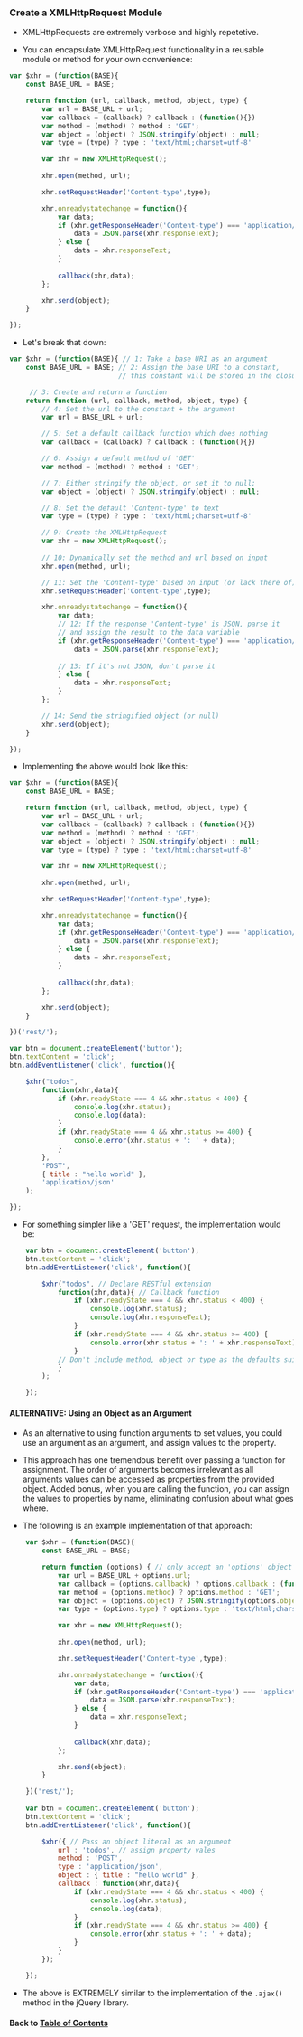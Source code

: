 ### Create a XMLHttpRequest Module
* XMLHttpRequests are extremely verbose and highly repetetive.
  
* You can encapsulate XMLHttpRequest functionality in a reusable module or method for your own convenience:
  
```javascript
var $xhr = (function(BASE){
	const BASE_URL = BASE;

	return function (url, callback, method, object, type) {
		var url = BASE_URL + url;
		var callback = (callback) ? callback : (function(){})
		var method = (method) ? method : 'GET';
		var object = (object) ? JSON.stringify(object) : null;
		var type = (type) ? type : 'text/html;charset=utf-8'

		var xhr = new XMLHttpRequest();
		
		xhr.open(method, url);

		xhr.setRequestHeader('Content-type',type);

		xhr.onreadystatechange = function(){
			var data;
			if (xhr.getResponseHeader('Content-type') === 'application/json') {
				data = JSON.parse(xhr.responseText);
			} else {
				data = xhr.responseText;
			}
			
			callback(xhr,data);
		};

		xhr.send(object);
	}

});
```
  
* Let's break that down:
  
```javascript
var $xhr = (function(BASE){ // 1: Take a base URI as an argument
	const BASE_URL = BASE; // 2: Assign the base URI to a constant,
	                       // this constant will be stored in the closure

	 // 3: Create and return a function
	return function (url, callback, method, object, type) {
		// 4: Set the url to the constant + the argument
		var url = BASE_URL + url;

		// 5: Set a default callback function which does nothing
		var callback = (callback) ? callback : (function(){})

		// 6: Assign a default method of 'GET'
		var method = (method) ? method : 'GET';

		// 7: Either stringify the object, or set it to null;
		var object = (object) ? JSON.stringify(object) : null;

		// 8: Set the default 'Content-type' to text
		var type = (type) ? type : 'text/html;charset=utf-8'

		// 9: Create the XMLHttpRequest
		var xhr = new XMLHttpRequest();
		
		// 10: Dynamically set the method and url based on input
		xhr.open(method, url);

		// 11: Set the 'Content-type' based on input (or lack there of)
		xhr.setRequestHeader('Content-type',type);

		xhr.onreadystatechange = function(){
			var data;
			// 12: If the response 'Content-type' is JSON, parse it
			// and assign the result to the data variable
			if (xhr.getResponseHeader('Content-type') === 'application/json') {
				data = JSON.parse(xhr.responseText);
			
			// 13: If it's not JSON, don't parse it
			} else {
				data = xhr.responseText;
			}
		};

		// 14: Send the stringified object (or null)
		xhr.send(object);
	}

});
```
  
* Implementing the above would look like this: 
  
```javascript	
var $xhr = (function(BASE){
	const BASE_URL = BASE;

	return function (url, callback, method, object, type) {
		var url = BASE_URL + url;
		var callback = (callback) ? callback : (function(){})
		var method = (method) ? method : 'GET';
		var object = (object) ? JSON.stringify(object) : null;
		var type = (type) ? type : 'text/html;charset=utf-8'

		var xhr = new XMLHttpRequest();
		
		xhr.open(method, url);

		xhr.setRequestHeader('Content-type',type);

		xhr.onreadystatechange = function(){
			var data;
			if (xhr.getResponseHeader('Content-type') === 'application/json') {
				data = JSON.parse(xhr.responseText);
			} else {
				data = xhr.responseText;
			}
			
			callback(xhr,data);
		};

		xhr.send(object);
	}

})('rest/'); 

var btn = document.createElement('button');
btn.textContent = 'click';
btn.addEventListener('click', function(){

	$xhr("todos", 
		function(xhr,data){ 
			if (xhr.readyState === 4 && xhr.status < 400) {
				console.log(xhr.status);
				console.log(data);
			}
			if (xhr.readyState === 4 && xhr.status >= 400) {
				console.error(xhr.status + ': ' + data);
			}
		},
		'POST', 
		{ title : "hello world" }, 
		'application/json' 
	);

});
```
  
* For something simpler like a 'GET' request, the implementation would be:
  
```javascript
	var btn = document.createElement('button');
	btn.textContent = 'click';
	btn.addEventListener('click', function(){

		$xhr("todos", // Declare RESTful extension
			function(xhr,data){ // Callback function
				if (xhr.readyState === 4 && xhr.status < 400) {
					console.log(xhr.status);
					console.log(xhr.responseText);
				}
				if (xhr.readyState === 4 && xhr.status >= 400) {
					console.error(xhr.status + ': ' + xhr.responseText);
				}
			// Don't include method, object or type as the defaults suit the request
			}
		);

	});
```
  
#### ALTERNATIVE: Using an Object as an Argument
* As an alternative to using function arguments to set values, you could use an argument as an argument, and assign values to the property.
  
* This approach has one tremendous benefit over passing a function for assignment. The order of arguments becomes irrelevant as all arguments values can be accessed as properties from the provided object. Added bonus, when you are calling the function, you can assign the values to properties by name, eliminating confusion about what goes where.
  
* The following is an example implementation of that approach:
  
```javascript
	var $xhr = (function(BASE){
		const BASE_URL = BASE;

		return function (options) { // only accept an 'options' object
			var url = BASE_URL + options.url;
			var callback = (options.callback) ? options.callback : (function(){})
			var method = (options.method) ? options.method : 'GET';
			var object = (options.object) ? JSON.stringify(options.object) : null;
			var type = (options.type) ? options.type : 'text/html;charset=utf-8'

			var xhr = new XMLHttpRequest();
			
			xhr.open(method, url);

			xhr.setRequestHeader('Content-type',type);

			xhr.onreadystatechange = function(){
				var data;
				if (xhr.getResponseHeader('Content-type') === 'application/json') {
					data = JSON.parse(xhr.responseText);
				} else {
					data = xhr.responseText;
				}
				
				callback(xhr,data);
			};

			xhr.send(object);
		}

	})('rest/');
	
	var btn = document.createElement('button');
	btn.textContent = 'click';
	btn.addEventListener('click', function(){

		$xhr({ // Pass an object literal as an argument
			url : 'todos', // assign property vales
			method : 'POST',
			type : 'application/json',
			object : { title : "hello world" },
			callback : function(xhr,data){ 
				if (xhr.readyState === 4 && xhr.status < 400) {
					console.log(xhr.status);
					console.log(data);
				}
				if (xhr.readyState === 4 && xhr.status >= 400) {
					console.error(xhr.status + ': ' + data);
				}
			}
		});

	});
```
  
* The above is EXTREMELY similar to the implementation of the `.ajax()` method in the jQuery library.
  
  
#### Back to [Table of Contents](../README.md)